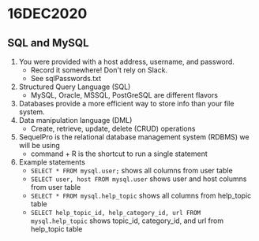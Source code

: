 # 16DEC2020

## SQL and MySQL

1. You were provided with a host address, username, and password.
    * Record it somewhere! Don't rely on Slack.
    * See sqlPasswords.txt
2. Structured Query Language (SQL)
    * MySQL, Oracle, MSSQL, PostGreSQL are different flavors
3. Databases provide a more efficient way to store info than your file system.
4. Data manipulation language (DML)
    * Create, retrieve, update, delete (CRUD) operations
5. SequelPro is the relational database management system (RDBMS) we will be using
    * command + R is the shortcut to run a single statement
6. Example statements
    * `SELECT * FROM mysql.user;` shows all columns from user table
    * `SELECT user, host FROM mysql.user` shows user and host columns from user table
    * `SELECT * FROM mysql.help_topic` shows all columns from help_topic table
    * `SELECT help_topic_id, help_category_id, url FROM mysql.help_topic` shows topic_id, category_id, and url from help_topic table
